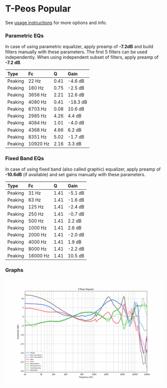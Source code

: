 # T-Peos Popular
See [usage instructions](https://github.com/jaakkopasanen/AutoEq#usage) for more options and info.

### Parametric EQs
In case of using parametric equalizer, apply preamp of **-7.2dB** and build filters manually
with these parameters. The first 5 filters can be used independently.
When using independent subset of filters, apply preamp of **-7.2 dB**.

| Type    | Fc       |    Q | Gain     |
|:--------|:---------|:-----|:---------|
| Peaking | 22 Hz    | 0.41 | -4.6 dB  |
| Peaking | 160 Hz   | 0.75 | -2.5 dB  |
| Peaking | 3656 Hz  | 2.21 | 12.6 dB  |
| Peaking | 4080 Hz  | 0.41 | -18.3 dB |
| Peaking | 6703 Hz  | 0.08 | 10.6 dB  |
| Peaking | 2985 Hz  | 4.26 | 4.4 dB   |
| Peaking | 4084 Hz  | 1.01 | -4.0 dB  |
| Peaking | 4368 Hz  | 4.66 | 6.2 dB   |
| Peaking | 8351 Hz  | 5.02 | -1.7 dB  |
| Peaking | 10920 Hz | 2.16 | 3.3 dB   |

### Fixed Band EQs
In case of using fixed band (also called graphic) equalizer, apply preamp of **-10.6dB**
(if available) and set gains manually with these parameters.

| Type    | Fc       |    Q | Gain    |
|:--------|:---------|:-----|:--------|
| Peaking | 31 Hz    | 1.41 | -5.1 dB |
| Peaking | 63 Hz    | 1.41 | -1.6 dB |
| Peaking | 125 Hz   | 1.41 | -2.4 dB |
| Peaking | 250 Hz   | 1.41 | -0.7 dB |
| Peaking | 500 Hz   | 1.41 | 2.2 dB  |
| Peaking | 1000 Hz  | 1.41 | 2.6 dB  |
| Peaking | 2000 Hz  | 1.41 | -2.0 dB |
| Peaking | 4000 Hz  | 1.41 | 1.9 dB  |
| Peaking | 8000 Hz  | 1.41 | -2.2 dB |
| Peaking | 16000 Hz | 1.41 | 10.5 dB |

### Graphs
![](./T-Peos%20Popular.png)